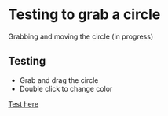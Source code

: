 # Testing to grab a circle
Grabbing and moving the circle (in progress)

## Testing
- Grab and drag the circle
- Double click to change color

[Test here](https://julietedias.github.io/grabbing-the-circle/)
